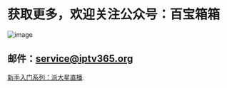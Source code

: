 # 获取更多，欢迎关注公众号：百宝箱箱
![image](./assets/GongZhongHao.png)

## 邮件：service@iptv365.org

[新手入门系列：派大星直播](../docs/001_paidaxing.md).
